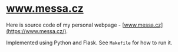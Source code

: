 www.messa.cz
============

Here is source code of my personal webpage - [www.messa.cz](https://www.messa.cz/).

Implemented using Python and Flask.
See `Makefile` for how to run it.
